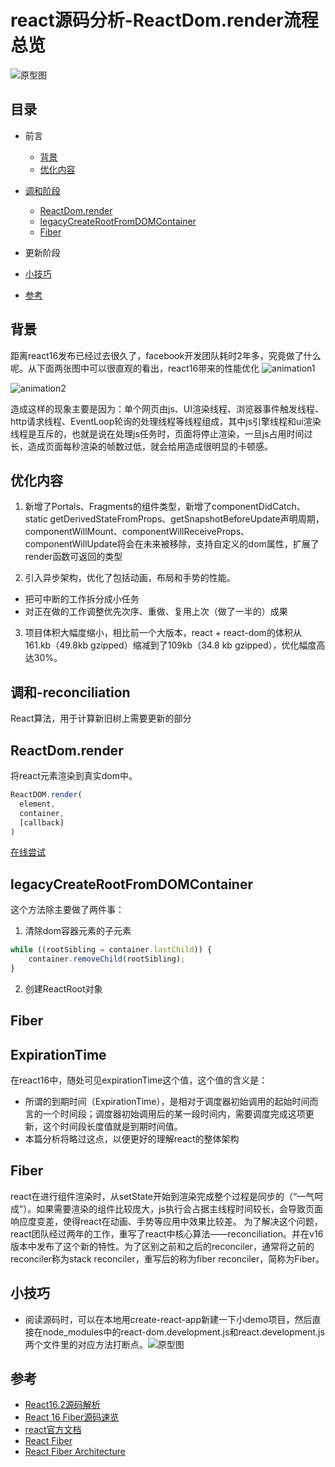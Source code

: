 # react源码分析-ReactDom.render流程总览
![原型图](https://raw.githubusercontent.com/luke93h/git-blog/master/imgs/reactDom.png)

## 目录
- 前言
  - [背景](#背景)
  - [优化内容](#优化内容)
- [调和阶段](#调和-reconciliation)
  - [ReactDom.render](#ReactDom.render)
  - [legacyCreateRootFromDOMContainer](#legacyCreateRootFromDOMContainer)
  - [Fiber](#Fiber)
- 更新阶段

- [小技巧](#小技巧)
- [参考](#参考)

## 背景

距离react16发布已经过去很久了，facebook开发团队耗时2年多，究竟做了什么呢。从下面两张图中可以很直观的看出，react16带来的性能优化
![animation1](/luke93h/git-blog/blob/master/imgs/animation1.gif?raw=true)

![animation2](/luke93h/git-blog/blob/master/imgs/animation2.gif?raw=true)

造成这样的现象主要是因为：单个网页由js、UI渲染线程、浏览器事件触发线程、http请求线程、EventLoop轮询的处理线程等线程组成，其中js引擎线程和ui渲染线程是互斥的，也就是说在处理js任务时，页面将停止渲染，一旦js占用时间过长，造成页面每秒渲染的帧数过低，就会给用造成很明显的卡顿感。

## 优化内容

1. 新增了Portals、Fragments的组件类型，新增了componentDidCatch、static getDerivedStateFromProps、getSnapshotBeforeUpdate声明周期，componentWillMount、componentWillReceiveProps、componentWillUpdate将会在未来被移除，支持自定义的dom属性，扩展了render函数可返回的类型

2. 引入异步架构，优化了包括动画，布局和手势的性能。
  - 把可中断的工作拆分成小任务
  - 对正在做的工作调整优先次序、重做、复用上次（做了一半的）成果

3. 项目体积大幅度缩小，相比前一个大版本，react + react-dom的体积从161.kb（49.8kb gzipped）缩减到了109kb（34.8 kb gzipped），优化幅度高达30%。


## 调和-reconciliation

React算法，用于计算新旧树上需要更新的部分

## ReactDom.render

将react元素渲染到真实dom中。

```jsx
ReactDOM.render(
  element,
  container,
  [callback]
)
```
[在线尝试](https://codesandbox.io/s/v629p1y197)

## legacyCreateRootFromDOMContainer

这个方法除主要做了两件事：
1. 清除dom容器元素的子元素
```jsx
while ((rootSibling = container.lastChild)) {
    container.removeChild(rootSibling);
}
```
2. 创建ReactRoot对象

## Fiber



## ExpirationTime

在react16中，随处可见expirationTime这个值，这个值的含义是：  
- 所谓的到期时间（ExpirationTime），是相对于调度器初始调用的起始时间而言的一个时间段；调度器初始调用后的某一段时间内，需要调度完成这项更新，这个时间段长度值就是到期时间值。  
- 本篇分析将略过这点，以便更好的理解react的整体架构

## Fiber

react在进行组件渲染时，从setState开始到渲染完成整个过程是同步的（“一气呵成”）。如果需要渲染的组件比较庞大，js执行会占据主线程时间较长，会导致页面响应度变差，使得react在动画、手势等应用中效果比较差。
为了解决这个问题，react团队经过两年的工作，重写了react中核心算法——reconciliation。并在v16版本中发布了这个新的特性。为了区别之前和之后的reconciler，通常将之前的reconciler称为stack reconciler，重写后的称为fiber reconciler，简称为Fiber。


## 小技巧

- 阅读源码时，可以在本地用create-react-app新建一下小demo项目，然后直接在node_modules中的react-dom.development.js和react.development.js两个文件里的对应方法打断点。![原型图](https://raw.githubusercontent.com/luke93h/git-blog/master/imgs/breakPoint.png)

## 参考

- [React16.2源码解析](https://juejin.im/post/5b1b4daff265da6e0f70b5a9)
- [React 16 Fiber源码速览](http://zxc0328.github.io/2017/09/28/react-16-source/)
- [react官方文档](https://reactjs.org/docs/react-dom.html)
- [React Fiber](https://juejin.im/post/5ab7b3a2f265da2378403e57)
- [React Fiber Architecture](https://github.com/acdlite/react-fiber-architecture)
